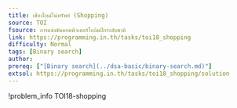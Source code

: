 ```yaml
---
title: เชียงใหม่ไน่ทรัพย์ (Shopping)
source: TOI
fsource: การแข่งขันคอมพิวเตอร์โอลิมปิกระดับชาติ
link: https://programming.in.th/tasks/toi18_shopping
difficulty: Normal
tags: [Binary search]
author: 
prereq: ["[Binary search](../dsa-basic/binary-search.md)"]
extsol: https://programming.in.th/tasks/toi18_shopping/solution
---
```


!problem_info TOI18-shopping
